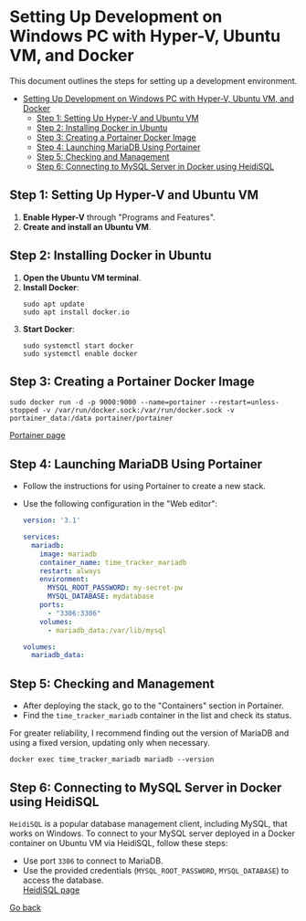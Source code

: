 
# Setting Up Development on Windows PC with Hyper-V, Ubuntu VM, and Docker

This document outlines the steps for setting up a development environment.

- [Setting Up Development on Windows PC with Hyper-V, Ubuntu VM, and Docker](#setting-up-development-on-windows-pc-with-hyper-v-ubuntu-vm-and-docker)
  - [Step 1: Setting Up Hyper-V and Ubuntu VM](#step-1-setting-up-hyper-v-and-ubuntu-vm)
  - [Step 2: Installing Docker in Ubuntu](#step-2-installing-docker-in-ubuntu)
  - [Step 3: Creating a Portainer Docker Image](#step-3-creating-a-portainer-docker-image)
  - [Step 4: Launching MariaDB Using Portainer](#step-4-launching-mariadb-using-portainer)
  - [Step 5: Checking and Management](#step-5-checking-and-management)
  - [Step 6: Connecting to MySQL Server in Docker using HeidiSQL](#step-6-connecting-to-mysql-server-in-docker-using-heidisql)
## Step 1: Setting Up Hyper-V and Ubuntu VM
1. **Enable Hyper-V** through "Programs and Features".
2. **Create and install an Ubuntu VM**.

## Step 2: Installing Docker in Ubuntu
1. **Open the Ubuntu VM terminal**.
2. **Install Docker**:
   ```
   sudo apt update
   sudo apt install docker.io
   ```
3. **Start Docker**:
   ```
   sudo systemctl start docker
   sudo systemctl enable docker
   ```

## Step 3: Creating a Portainer Docker Image
   ```
sudo docker run -d -p 9000:9000 --name=portainer --restart=unless-stopped -v /var/run/docker.sock:/var/run/docker.sock -v portainer_data:/data portainer/portainer
   ```
[Portainer page](portainer-docker-image/portainer-docker-image.md)

## Step 4: Launching MariaDB Using Portainer
- Follow the instructions for using Portainer to create a new stack.
- Use the following configuration in the "Web editor":

  ```yaml
  version: '3.1'

  services:
    mariadb:
      image: mariadb
      container_name: time_tracker_mariadb
      restart: always
      environment:
        MYSQL_ROOT_PASSWORD: my-secret-pw
        MYSQL_DATABASE: mydatabase
      ports:
        - "3306:3306"
      volumes:
        - mariadb_data:/var/lib/mysql

  volumes:
    mariadb_data:
  ```

## Step 5: Checking and Management
- After deploying the stack, go to the "Containers" section in Portainer.
- Find the `time_tracker_mariadb` container in the list and check its status.

For greater reliability, I recommend finding out the version of MariaDB and using a fixed version, updating only when necessary.

   ```
docker exec time_tracker_mariadb mariadb --version
   ```

## Step 6: Connecting to MySQL Server in Docker using HeidiSQL 
`HeidiSQL` is a popular database management client, including MySQL, that works on Windows. To connect to your MySQL server deployed in a Docker container on Ubuntu VM via HeidiSQL, follow these steps:
- Use port `3306` to connect to MariaDB.
- Use the provided credentials (`MYSQL_ROOT_PASSWORD`, `MYSQL_DATABASE`) to access the database.  
[HeidiSQL page](heidi-sql/heidi-sql.md)

[Go back](../../README.md#environment)